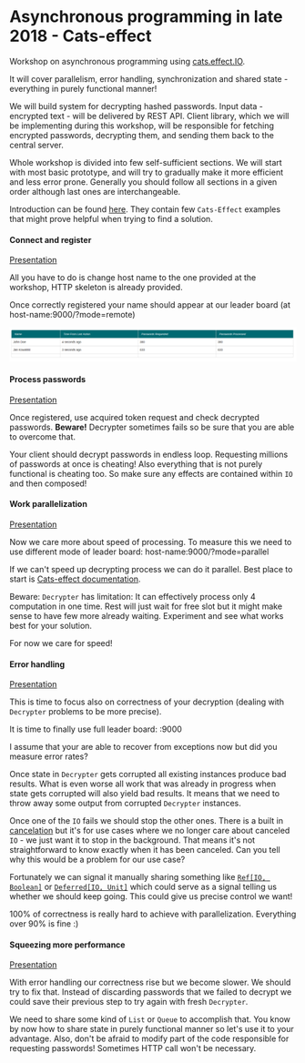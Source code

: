Asynchronous programming in late 2018 - Cats-effect
=============

Workshop on asynchronous programming using [cats.effect.IO](https://github.com/typelevel/cats-effect).

It will cover parallelism, error handling, synchronization and shared state - everything in purely functional manner!

We will build system for decrypting hashed passwords. Input data - encrypted text - will be delivered by REST API.
Client library, which we will be implementing during this workshop, will be responsible for fetching encrypted passwords, decrypting them, and sending them back to the central server.


Whole workshop is divided into few self-sufficient sections. We will start with most basic prototype, and will try to gradually make it more efficient and less error prone.
Generally you should follow all sections in a given order although last ones are interchangeable.

Introduction can be found [here](https://slides.com/avasil/asynchronous-programming-in-late-2018-cats-effect/fullscreen#/).
They contain few `Cats-Effect` examples that might prove helpful when trying to find a solution.

#### Connect and register 
[Presentation](https://slides.com/avasil/asynchronous-programming-in-late-2018-cats-effect/fullscreen#/5)

All you have to do is change host name to the one provided at the workshop, HTTP skeleton is already provided.

Once correctly registered your name should appear at our leader board (at host-name:9000/?mode=remote)

![](leaderboard.png)

#### Process passwords
[Presentation](https://slides.com/avasil/asynchronous-programming-in-late-2018-cats-effect/fullscreen#/6)

Once registered, use acquired token request and check decrypted passwords. **Beware!** Decrypter sometimes fails so be sure that you are able to overcome that.

Your client should decrypt passwords in endless loop. Requesting millions of passwords at once is cheating! Also everything
that is not purely functional is cheating too. So make sure any effects are contained within `IO` and then composed!

#### Work parallelization
[Presentation](https://slides.com/avasil/asynchronous-programming-in-late-2018-cats-effect/fullscreen#/7)

Now we care more about speed of processing. To measure this we need to use different mode of leader board: host-name:9000/?mode=parallel

If we can't speed up decrypting process we can do it parallel. 
Best place to start is [Cats-effect documentation](https://typelevel.org/cats-effect/datatypes/io.html#parallelism).

Beware: `Decrypter` has limitation: It can effectively process only 4 computation in one time. 
Rest will just wait for free slot but it might make sense to have few more already waiting. Experiment and see what works
best for your solution.

For now we care for speed!

#### Error handling
[Presentation](https://slides.com/avasil/asynchronous-programming-in-late-2018-cats-effect/fullscreen#/8)

This is time to focus also on correctness of your decryption (dealing with `Decrypter` problems to be more precise).

It is time to finally use full leader board: <host-name>:9000

I assume that your are able to recover from exceptions now but did you measure error rates?

Once state in `Decrypter` gets corrupted all existing instances produce bad results. 
What is even worse all work that was already in progress when state gets corrupted will also yield bad results.
It means that we need to throw away some output from corrupted `Decrypter` instances. 

Once one of the `IO` fails we should stop the other ones. 
There is a built in [cancelation](https://typelevel.org/cats-effect/datatypes/io.html#concurrency-and-cancellation) 
but it's for use cases where we no longer care about canceled `IO` - we just want it to stop in the background. That 
means it's not straightforward to know exactly when it has been canceled. 
Can you tell why this would be a problem for our use case? 

Fortunately we can signal it manually sharing something like 
[`Ref[IO, Boolean]`](https://typelevel.org/cats-effect/concurrency/ref.html) or 
[`Deferred[IO, Unit]`](https://typelevel.org/cats-effect/concurrency/deferred.html)
which could serve as a signal telling us whether we should keep going. This could give us precise control we want!
 
100% of correctness is really hard to achieve with parallelization. Everything over 90% is fine :)

#### Squeezing more performance
[Presentation](https://slides.com/avasil/asynchronous-programming-in-late-2018-cats-effect/fullscreen#/9)

With error handling our correctness rise but we become slower. We should try to fix that.
Instead of discarding passwords that we failed to decrypt we could save their previous step 
to try again with fresh `Decrypter`. 

We need to share some kind of `List` or `Queue` to accomplish that. You know by now how to share state in 
purely functional manner so let's use it to your advantage.
Also, don't be afraid to modify part of the code responsible for requesting passwords! 
Sometimes HTTP call won't be necessary.
